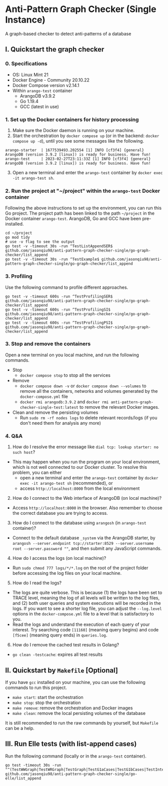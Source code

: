 # Anti-Pattern Graph Checker (Single Instance)

A graph-based checker to detect anti-patterns of a database

## I. Quickstart the graph checker

### 0. Specifications

- OS: Linux Mint 21
- Docker Engine - Community 20.10.22
- Docker Compose version v2.14.1
- Within `arango-test` container
  - ArangoDB v3.9.2
  - Go 1.19.4
  - GCC (latest in use)

### 1. Set up the Docker containers for history processing

1. Make sure the Docker daemon is running on your machine.
2. Start the orchestration by `docker compose up` (or in the backend: `docker compose up -d`), until you see some messages like the following.

```
arango-starter  | 1677539493.202554 [1] INFO [cf3f4] {general} ArangoDB (version 3.9.2 [linux]) is ready for business. Have fun!
arango-test     | 2023-02-27T23:11:33Z [1] INFO [cf3f4] {general} ArangoDB (version 3.9.2 [linux]) is ready for business. Have fun!
```

3. Open a new terminal and enter the `arango-test` container by `docker exec -it arango-test sh`.

### 2. Run the project at "~/project" within the `arango-test` Docker container

Following the above instructions to set up the environment, you can run this Go project. The project path has been linked to the path `~/project` in the Docker container `arango-test`. ArangoDB, Go and GCC have been pre-installed.

```shell
cd ~/project
go mod tidy
# use -v flag to see the output
go test -v -timeout 30s -run ^TestListAppendSER$ github.com/jasonqiu98/anti-pattern-graph-checker-single/go-graph-checker/list_append
go test -v -timeout 30s -run ^TestExample$ github.com/jasonqiu98/anti-pattern-graph-checker-single/go-graph-checker/list_append
```

### 3. Profiling

Use the following command to profile different approaches.

```shell
go test -v -timeout 600s -run ^TestProfilingSER$ github.com/jasonqiu98/anti-pattern-graph-checker-single/go-graph-checker/list_append
go test -v -timeout 600s -run ^TestProfilingSI$ github.com/jasonqiu98/anti-pattern-graph-checker-single/go-graph-checker/list_append
go test -v -timeout 600s -run ^TestProfilingPSI$ github.com/jasonqiu98/anti-pattern-graph-checker-single/go-graph-checker/list_append
```

### 3. Stop and remove the containers

Open a new terminal on you local machine, and run the following commands.

- Stop
  - `docker compose stop` to stop all the services
- Remove
  - `docker compose down -v` or `docker compose down --volumes` to remove all the containers, networks and volumes generated by the `docker-compose.yml` file
  - `docker rmi arangodb:3.9.2` and `docker rmi anti-pattern-graph-checker-single-test:latest` to remove the relevant Docker images.
- Clean and remove the persisting volumes
  - Run `sudo rm -rf nodes logs` to delete relevant records/logs (if you don't need them for analysis any more)

### 4. Q&A

1. How do I resolve the error message like `dial tcp: lookup starter: no such host`?

- This may happen when you run the program on your local environment, which is not well connected to our Docker cluster. To resolve this problem, you can either
  - open a new terminal and enter the `arango-test` container by `docker exec -it arango-test sh` (recommended), or
  - access `http://localhost:8000` from the local environment

2. How do I connect to the Web interface of ArangoDB (on local machine)?

- Access `http://localhost:8000` in the browser. Also remember to choose the correct database you are trying to access.

3. How do I connect to the database using `arangosh` (in `arango-test` container)?

- Connect to the default database `_system` via the ArangoDB starter, by `arangosh --server.endpoint tcp://starter:8529 --server.username root --server.password ""`, and then submit any JavaScript commands.

4. How do I access the logs (on local machine)?

- Run `sudo chmod 777 logs/*/*.log` on the root of the project folder before accessing the log files on your local machine.

5. How do I read the logs?

- The logs are quite verbose. This is because (1) the logs have been set to TRACE level, meaning the log of all levels will be written to the log files, and (2) both user queries and system executions will be recorded in the logs. If you want to see a shorter log file, you can adjust the `--log.level` options in the `docker-compose.yml` file to a level that is satisfactory to you.
- Read the logs and understand the execution of each query of your interest. Try searching code `[11160]` (meaning query begins) and code `[f5cee]` (meaning query ends) in `queries.log`.

6. How do I remove the cached test results in Golang?

- `go clean -testcache`: expires all test results

## II. Quickstart by `Makefile` [Optional]

If you have `gcc` installed on your machine, you can use the following commands to run this project.

- `make start`: start the orchestration
- `make stop`: stop the orchestration
- `make remove`: remove the orchestration and Docker images
- `make clean`: remove the local persisting volumes of the database

It is still recommended to run the raw commands by yourself, but `Makefile` can be a help.

## III. Run Elle tests (with list-append cases)

Run the following command (locally or in the `arango-test` container).

```shell
go test -timeout 30s -run "^(TestWWGraph|TestWRGraph|TestGraph|TestG1aCases|TestG1bCases|TestInternalCases|TestChecker|TestRepeatableRead|TestGNonadjacent|TestCheck|TestHugeScc|TestPlotAnalysis)$" github.com/jasonqiu98/anti-pattern-graph-checker-single/go-elle/list_append
```

